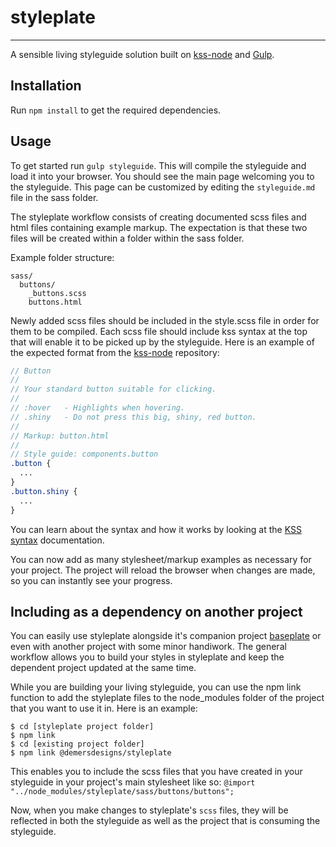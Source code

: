 # styleplate
---
A sensible living styleguide solution built on [kss-node](https://github.com/kss-node/kss-node) and [Gulp](http://gulpjs.com/).

## Installation
Run `npm install` to get the required dependencies.

## Usage
To get started run `gulp styleguide`. This will compile the styleguide and load it into your browser. You should see the main page welcoming you to the styleguide. This page can be customized by editing the `styleguide.md` file in the sass folder.

The styleplate workflow consists of creating documented scss files and html files containing example markup. The expectation is that these two files will be created within a folder within the sass folder.

Example folder structure:
```
sass/
  buttons/
    _buttons.scss
    buttons.html
```

Newly added scss files should be included in the style.scss file in order for them to be compiled. Each scss file should include kss syntax at the top that will enable it to be picked up by the styleguide. Here is an example of the expected format from the [kss-node](https://github.com/kss-node/kss-node) repository:
```scss
// Button
//
// Your standard button suitable for clicking.
//
// :hover   - Highlights when hovering.
// .shiny   - Do not press this big, shiny, red button.
//
// Markup: button.html
//
// Style guide: components.button
.button {
  ...
}
.button.shiny {
  ...
}
```

You can learn about the syntax and how it works by looking at the [KSS syntax](http://warpspire.com/kss/syntax/) documentation.

You can now add as many stylesheet/markup examples as necessary for your project. The project will reload the browser when changes are made, so you can instantly see your progress.

## Including as a dependency on another project
You can easily use styleplate alongside it's companion project [baseplate](https://github.com/demersdesigns/baseplate) or even with another project with some minor handiwork. The general workflow allows you to build your styles in styleplate and keep the dependent project updated at the same time.

While you are building your living styleguide, you can use the npm link function to add the styleplate files to the node_modules folder of the project that you want to use it in. Here is an example:
```
$ cd [styleplate project folder]
$ npm link
$ cd [existing project folder]
$ npm link @demersdesigns/styleplate
```

This enables you to include the scss files that you have created in your styleguide in your project's main stylesheet like so:
`@import "../node_modules/styleplate/sass/buttons/buttons";`

Now, when you make changes to styleplate's `scss` files, they will be reflected in both the styleguide as well as the project that is consuming the styleguide.

